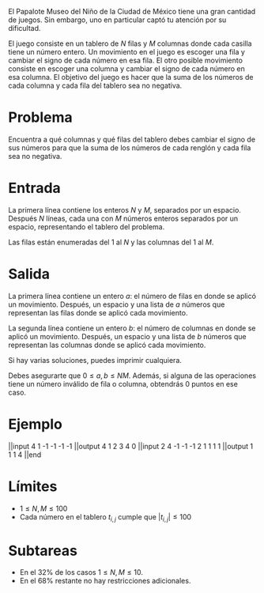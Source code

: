El Papalote Museo del Niño de la Ciudad de México tiene una gran cantidad de juegos. Sin embargo,
uno en particular captó tu atención por su dificultad.

El juego consiste en un tablero de $N$ filas y $M$ columnas donde cada casilla tiene un número entero. Un movimiento en el juego es escoger una fila y cambiar el signo de cada número en esa fila. El otro posible movimiento consiste en escoger una columna y cambiar el signo de cada número en esa columna. El objetivo del juego es hacer que la suma de los números de cada columna y cada fila del tablero sea no negativa.

# Problema

Encuentra a qué columnas y qué filas del tablero debes cambiar el signo de sus números para que la suma de los números de cada renglón y cada fila sea no negativa.  

# Entrada

La primera línea contiene los enteros $N$ y $M$, separados por un espacio. Después $N$ líneas, cada una con $M$ números enteros separados por un espacio, representando el tablero del problema.

Las filas están enumeradas del $1$ al $N$ y las columnas del $1$ al $M$. 

# Salida

La primera línea contiene un entero $a$: el número de filas en donde se aplicó un movimiento. Después, un espacio y una lista de $a$ números que representan las filas donde se aplicó cada movimiento.

La segunda línea contiene un entero $b$: el número de columnas en donde se aplicó un movimiento. Después, un espacio y una lista de $b$ números que representan las columnas donde se aplicó cada movimiento.

Si hay varias soluciones, puedes imprimir cualquiera.

Debes asegurarte que $0 \leq a, b \leq NM$. Además, si alguna de las operaciones tiene un número inválido de fila o columna,
obtendrás 0 puntos en ese caso.

# Ejemplo

||input
4 1 
-1 
-1 
-1 
-1
||output
4 1 2 3 4 
0
||input
2 4 
-1 -1 -1 2 
1 1 1 1
||output
1 1 
1 4
||end

# Límites

* $1 \leq N,M \leq 100$
* Cada número en el tablero $t_{i,j}$ cumple que $|t_{i,j}| \leq 100$

# Subtareas

* En el 32% de los casos $1 \leq N,M \leq 10$.
* En el 68% restante no hay restricciones adicionales.
